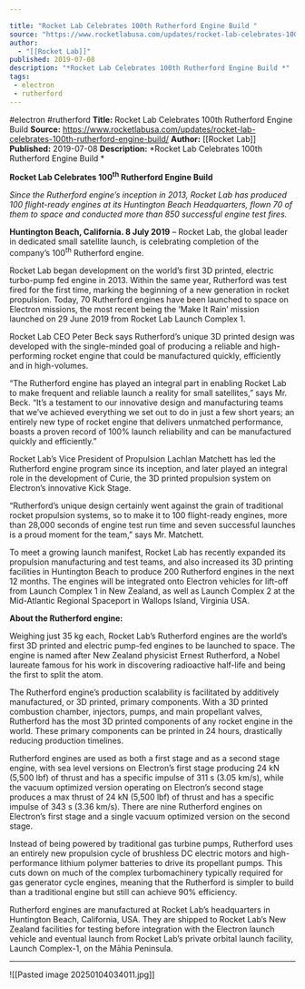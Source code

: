```yaml
---

title: "Rocket Lab Celebrates 100th Rutherford Engine Build "
source: "https://www.rocketlabusa.com/updates/rocket-lab-celebrates-100th-rutherford-engine-build/"
author:
  - "[[Rocket Lab]]"
published: 2019-07-08
description: "*Rocket Lab Celebrates 100th Rutherford Engine Build *"
tags:
 - electron
 - rutherford
---
```


#electron #rutherford
**Title:** Rocket Lab Celebrates 100th Rutherford Engine Build 
**Source:** https://www.rocketlabusa.com/updates/rocket-lab-celebrates-100th-rutherford-engine-build/
**Author:** [[Rocket Lab]]
**Published:** 2019-07-08
**Description:** *Rocket Lab Celebrates 100th Rutherford Engine Build *

**Rocket Lab Celebrates 100<sup>th</sup> Rutherford Engine Build** 

*Since the Rutherford engine’s inception in 2013, Rocket Lab has produced 100 flight-ready engines at its Huntington Beach Headquarters, flown 70 of them to space and conducted more than 850 successful engine test fires.*

**Huntington Beach, California. 8 July 2019** – Rocket Lab, the global leader in dedicated small satellite launch, is celebrating completion of the company’s 100<sup>th</sup> Rutherford engine.

Rocket Lab began development on the world’s first 3D printed, electric turbo-pump fed engine in 2013. Within the same year, Rutherford was test fired for the first time, marking the beginning of a new generation in rocket propulsion. Today, 70 Rutherford engines have been launched to space on Electron missions, the most recent being the ‘Make It Rain’ mission launched on 29 June 2019 from Rocket Lab Launch Complex 1.

Rocket Lab CEO Peter Beck says Rutherford’s unique 3D printed design was developed with the single-minded goal of producing a reliable and high-performing rocket engine that could be manufactured quickly, efficiently and in high-volumes.

“The Rutherford engine has played an integral part in enabling Rocket Lab to make frequent and reliable launch a reality for small satellites,” says Mr. Beck. “It’s a testament to our innovative design and manufacturing teams that we’ve achieved everything we set out to do in just a few short years; an entirely new type of rocket engine that delivers unmatched performance, boasts a proven record of 100% launch reliability and can be manufactured quickly and efficiently.”

Rocket Lab’s Vice President of Propulsion Lachlan Matchett has led the Rutherford engine program since its inception, and later played an integral role in the development of Curie, the 3D printed propulsion system on Electron’s innovative Kick Stage. 

“Rutherford’s unique design certainly went against the grain of traditional rocket propulsion systems, so to make it to 100 flight-ready engines, more than 28,000 seconds of engine test run time and seven successful launches is a proud moment for the team,” says Mr. Matchett. 

To meet a growing launch manifest, Rocket Lab has recently expanded its propulsion manufacturing and test teams, and also increased its 3D printing facilities in Huntington Beach to produce 200 Rutherford engines in the next 12 months. The engines will be integrated onto Electron vehicles for lift-off from Launch Complex 1 in New Zealand, as well as Launch Complex 2 at the Mid-Atlantic Regional Spaceport in Wallops Island, Virginia USA.

**About the Rutherford engine:**

Weighing just 35 kg each, Rocket Lab’s Rutherford engines are the world’s first 3D printed and electric pump-fed engines to be launched to space. The engine is named after New Zealand physicist Ernest Rutherford, a Nobel laureate famous for his work in discovering radioactive half-life and being the first to split the atom.

The Rutherford engine’s production scalability is facilitated by additively manufactured, or 3D printed, primary components. With a 3D printed combustion chamber, injectors, pumps, and main propellant valves, Rutherford has the most 3D printed components of any rocket engine in the world. These primary components can be printed in 24 hours, drastically reducing production timelines.

Rutherford engines are used as both a first stage and as a second stage engine, with sea level versions on Electron’s first stage producing 24 kN (5,500 lbf) of thrust and has a specific impulse of 311 s (3.05 km/s), while the vacuum optimized version operating on Electron’s second stage produces a max thrust of 24 kN (5,500 lbf) of thrust and has a specific impulse of 343 s (3.36 km/s). There are nine Rutherford engines on Electron’s first stage and a single vacuum optimized version on the second stage.

Instead of being powered by traditional gas turbine pumps, Rutherford uses an entirely new propulsion cycle of brushless DC electric motors and high-performance lithium polymer batteries to drive its propellant pumps. This cuts down on much of the complex turbomachinery typically required for gas generator cycle engines, meaning that the Rutherford is simpler to build than a traditional engine but still can achieve 90% efficiency.

Rutherford engines are manufactured at Rocket Lab’s headquarters in Huntington Beach, California, USA. They are shipped to Rocket Lab’s New Zealand facilities for testing before integration with the Electron launch vehicle and eventual launch from Rocket Lab’s private orbital launch facility, Launch Complex-1, on the Māhia Peninsula.

---

![[Pasted image 20250104034011.jpg]]